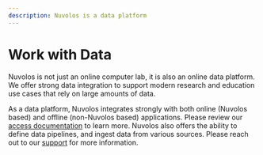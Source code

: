 ```yaml
---
description: Nuvolos is a data platform
---
```


# Work with Data

Nuvolos is not just an online computer lab, it is also an online data platform. We offer strong data integration to support modern research and education use cases that rely on large amounts of data. 

As a data platform, Nuvolos integrates strongly with both online \(Nuvolos based\) and offline \(non-Nuvolos based\) applications. Please review our [access documentation](access-data-from-applications/) to learn more. Nuvolos also offers the ability to define data pipelines, and ingest data from various sources. Please reach out to our [support](mailto:support@alphacruncher.com) for more information.







